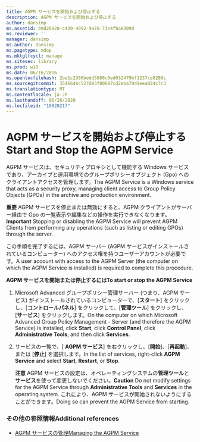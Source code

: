 ```yaml
---
title: AGPM サービスを開始および停止する
description: AGPM サービスを開始および停止する
author: dansimp
ms.assetid: b9d26920-c439-4992-9a78-73e4fba8309d
ms.reviewer: ''
manager: dansimp
ms.author: dansimp
ms.pagetype: mdop
ms.mktglfcycl: manage
ms.sitesec: library
ms.prod: w10
ms.date: 06/16/2016
ms.openlocfilehash: 2be1c2386bedd5888c0ed032479bf1237ce8289c
ms.sourcegitcommit: 354664bc527d93f80687cd2eba70d1eea024c7c3
ms.translationtype: MT
ms.contentlocale: ja-JP
ms.lasthandoff: 06/26/2020
ms.locfileid: "10820217"
---
```

# <span data-ttu-id="0b1ed-103">AGPM サービスを開始および停止する</span><span class="sxs-lookup"><span data-stu-id="0b1ed-103">Start and Stop the AGPM Service</span></span>


<span data-ttu-id="0b1ed-104">AGPM サービスは、セキュリティプロキシとして機能する Windows サービスであり、アーカイブと運用環境でのグループポリシーオブジェクト (Gpo) へのクライアントアクセスを管理します。</span><span class="sxs-lookup"><span data-stu-id="0b1ed-104">The AGPM Service is a Windows service that acts as a security proxy, managing client access to Group Policy Objects (GPOs) in the archive and production environment.</span></span>

<span data-ttu-id="0b1ed-105">**重要** AGPM サービスを停止または無効にすると、AGPM クライアントがサーバー経由で Gpo の一覧表示や編集などの操作を実行できなくなります。</span><span class="sxs-lookup"><span data-stu-id="0b1ed-105">**Important** Stopping or disabling the AGPM Service will prevent AGPM Clients from performing any operations (such as listing or editing GPOs) through the server.</span></span>

 

<span data-ttu-id="0b1ed-106">この手順を完了するには、AGPM サーバー (AGPM サービスがインストールされているコンピューター) へのアクセス権を持つユーザーアカウントが必要です。</span><span class="sxs-lookup"><span data-stu-id="0b1ed-106">A user account with access to the AGPM Server (the computer on which the AGPM Service is installed) is required to complete this procedure.</span></span>

**<span data-ttu-id="0b1ed-107">AGPM サービスを開始または停止するには</span><span class="sxs-lookup"><span data-stu-id="0b1ed-107">To start or stop the AGPM Service</span></span>**

1.  <span data-ttu-id="0b1ed-108">Microsoft Advanced グループポリシー管理サーバー (つまり、AGPM サービス) がインストールされているコンピューターで、[**スタート**] をクリックし、[**コントロールパネル**] をクリックして、[**管理ツール**] をクリックし、[**サービス**] をクリックします。</span><span class="sxs-lookup"><span data-stu-id="0b1ed-108">On the computer on which Microsoft Advanced Group Policy Management - Server (and therefore the AGPM Service) is installed, click **Start**, click **Control Panel**, click **Administrative Tools**, and then click **Services**.</span></span>

2.  <span data-ttu-id="0b1ed-109">サービスの一覧で、[ **AGPM サービス**] を右クリックし、[**開始**]、[**再起動**]、または [**停止**] を選択します。</span><span class="sxs-lookup"><span data-stu-id="0b1ed-109">In the list of services, right-click **AGPM Service** and select **Start**, **Restart**, or **Stop**.</span></span>

    <span data-ttu-id="0b1ed-110">**注意** AGPM サービスの設定は、オペレーティングシステムの**管理ツール**と**サービス**を使って変更しないでください。</span><span class="sxs-lookup"><span data-stu-id="0b1ed-110">**Caution** Do not modify settings for the AGPM Service through **Administrative Tools** and **Services** in the operating system.</span></span> <span data-ttu-id="0b1ed-111">これにより、AGPM サービスが開始されないようにすることができます。</span><span class="sxs-lookup"><span data-stu-id="0b1ed-111">Doing so can prevent the AGPM Service from starting.</span></span>

     

### <span data-ttu-id="0b1ed-112">その他の参照情報</span><span class="sxs-lookup"><span data-stu-id="0b1ed-112">Additional references</span></span>

-   [<span data-ttu-id="0b1ed-113">AGPM サービスの管理</span><span class="sxs-lookup"><span data-stu-id="0b1ed-113">Managing the AGPM Service</span></span>](managing-the-agpm-service-agpm30ops.md)

 

 






